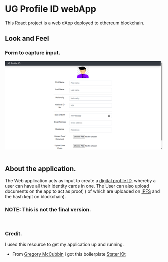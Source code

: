 # UG Profile ID webApp

This React project is a web dApp deployed to ethereum blockchain.

## Look and Feel

### Form to capture input.

![Input form](form.png)
<br/> <br/>

## About the application.

The Web application acts as input to create a [digital profile ID](https://github.com/NAGERI/UG-Profile-ID), whereby a user can have all their Identity cards in one.
The User can also upload documents on the app to act as proof, ( of which are uploaded on [IPFS](https://ipfs.io/) and the hash kept on blockchain).

### NOTE: This is not the final version.

<br/>

### Credit.

I used this resource to get my application up and running.

- From [Gregory McCubbin](https://github.com/gwmccubbin) i got this boilerplate [Stater Kit](https://github.com/dappuniversity/starter_kit)
